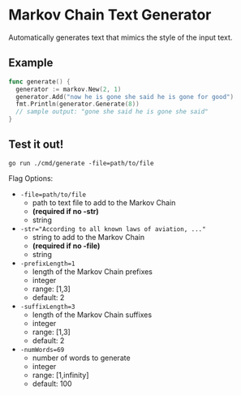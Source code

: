 # Markov Chain Text Generator

Automatically generates text that mimics the style of the input text.

## Example

```go
func generate() {
  generator := markov.New(2, 1)
  generator.Add("now he is gone she said he is gone for good")
  fmt.Println(generator.Generate(8))
  // sample output: "gone she said he is gone she said"
}
```

## Test it out!

`go run ./cmd/generate -file=path/to/file`

Flag Options:
* `-file=path/to/file`
  * path to text file to add to the Markov Chain
  * **(required if no -str)**
  * string
* `-str="According to all known laws of aviation, ..."`
  * string to add to the Markov Chain
  * **(required if no -file)**
  * string
* `-prefixLength=1`
  * length of the Markov Chain prefixes
  * integer
  * range: [1,3]
  * default: 2
* `-suffixLength=3`
  * length of the Markov Chain suffixes
  * integer
  * range: [1,3]
  * default: 2
* `-numWords=69`
  * number of words to generate
  * integer
  * range: [1,infinity]
  * default: 100
